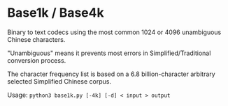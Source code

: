 # Base1k / Base4k

Binary to text codecs using the most common 1024 or 4096 unambiguous Chinese characters.

"Unambiguous" means it prevents most errors in Simplified/Traditional conversion process.

The character frequency list is based on a 6.8 billion-character arbitrary selected Simplified Chinese corpus.

Usage: `python3 base1k.py [-4k] [-d] < input > output`
